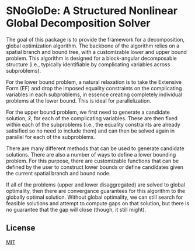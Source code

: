 # SNoGloDe: A Structured Nonlinear Global Decomposition Solver

The goal of this package is to provide the framework for a decomposition, global optimization algorithm. 
The backbone of the algorithm relies on a spatial branch and bound tree, with a customizable lower and upper bound problem.
This algorithm is designed for a block-angular decomposable structure (i.e., typically identifiable by complicating variables across subproblems).

For the lower bound problem, a natural relaxation is to take the Extensive Form (EF) and drop the imposed equality constraints on the complicating variables in each subproblems, in essence creating completely individual problems at the lower bound. This is ideal for parallelization.

For the upper bound problem, we first need to generate a candidate solution, $\bar{x}$, for each of the complicating variables. These are then fixed within each of the subproblems (i.e., the equality constraints are already satisified so no need to include them) and can then be solved again in parallel for each of the subproblems.

There are many different methods that can be used to generate candidate solutions. There are also a number of ways to define a lower bounding problem. For this purpose, there are customizable functions that can be defined by the user to construct lower bounds or define candidates given the current spatial branch and bound node. 

If all of the problems (upper and lower disaggregated) are solved to global optimality, then there are convergance guarantees for this algorithm to the globally optimal solution. Without global optimality, we can still search for feasible solutions and attempt to compute gaps on that solution, but there is no guarantee that the gap will close (though, it still might). 

<!-- ## Installation

Use the package manager [pip](https://pip.pypa.io/en/stable/) to install snoglode.

```bash
pip install snoglode
```

## Usage -->


## License

[MIT](https://choosealicense.com/licenses/mit/)